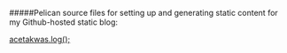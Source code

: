 #####Pelican source files for setting up and generating static content for my Github-hosted static blog:

[acetakwas.log();](http://takwas.github.io/)

